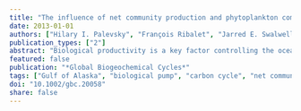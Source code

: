 ```yaml
---
title: "The influence of net community production and phytoplankton community structure on CO2 uptake in the Gulf of Alaska"
date: 2013-01-01
authors: ["Hilary I. Palevsky", "François Ribalet", "Jarred E. Swalwell", "Catherine E. Cosca", "Edward D. Cokelet", "Richard A. Feely", "E. Virginia Armbrust", "Paul D. Quay"]
publication_types: ["2"]
abstract: "Biological productivity is a key factor controlling the ocean's ability to take up carbon dioxide from the atmosphere. However, the ecological dynamics that drive regions of intense productivity and carbon export are poorly understood. In this study, we present high-spatial-resolution estimates of air-sea CO2 flux, net community production (NCP) rates calculated from O2/Ar ratios, and phytoplankton population abundances determined by continuous underway measurements on a cruise across the Gulf of Alaska in May 2010. The highest rates of NCP (249 ± 40 mmol C m-2 d-1) and oceanic CO2 uptake (air-sea flux of −42.3 ± 6.1 mmol C m-2 d-1) were observed across a transition zone between the high-nitrate low-chlorophyll (HNLC) waters of the Alaskan Gyre and the coastal waters off the Aleutian Islands. While the transition zone comprises 20% of the total area covered in crossing the Gulf of Alaska, it contributed 58% of the total NCP and 67% of the total CO2 uptake observed along the cruise track. A corresponding transition zone phytoplankton bloom was dominated by two small-celled (textless20 µm) phytoplankton communities, which were distinct from the phytoplankton communities in the surrounding Alaskan Gyre and coastal waters. We hypothesize that mixing between iron-rich coastal waters and iron-limited Alaskan Gyre waters stimulated this bloom and fueled the high NCP and CO2 export observed in the region."
featured: false
publication: "*Global Biogeochemical Cycles*"
tags: ["Gulf of Alaska", "biological pump", "carbon cycle", "net community production", "phytoplankton"]
doi: "10.1002/gbc.20058"
share: false
---
```


